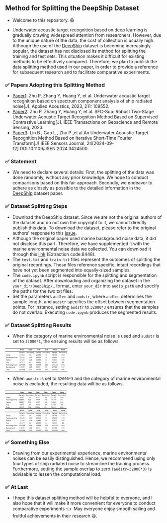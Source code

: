 ## Method for Splitting the DeepShip Dataset
- Welcome to this repository. :smiley:

- Underwater acoustic target recognition based on deep learning is gradually drawing widespread attention from researchers. However, due to the unique nature of the data, the cost of collection is usually high.
Although the use of the [DeepShip](https://www.sciencedirect.com/science/article/pii/S0957417421007016) dataset is becoming increasingly popular, the dataset has not disclosed its method for splitting the training and test sets. This situation makes it difficult for existing methods to be effectively compared. Therefore, we plan to publish the data splitting method used in our paper, in order to provide a reference for subsequent research and to facilitate comparative experiments.

### :white_check_mark: Papers Adopting this Splitting Method
- [Paper1](https://www.sciencedirect.com/science/article/pii/S0003682X2300350X): Zhu P, Zhang Y, Huang Y, et al. Underwater acoustic target recognition based on spectrum component analysis of ship radiated noise[J]. Applied Acoustics, 2023, 211: 109552.
- [Paper2](https://ieeexplore.ieee.org/document/10305190): Zhu P, Zhang Y, Huang Y, et al. SFC-Sup: Robust Two-Stage Underwater Acoustic Target Recognition Method Based on Supervised Contrastive Learning[J]. IEEE Transactions on Geoscience and Remote Sensing, 2023.
- [Paper3](https://ieeexplore.ieee.org/document/10599169): Lin B , Gao L , Zhu P ,et al.An Underwater Acoustic Target Recognition Method Based on Iterative Short-Time Fourier Transform[J].IEEE Sensors Journal, 24[2024-09-12].DOI:10.1109/JSEN.2024.3424500.

###  :white_check_mark: Statement
- We need to declare several details: First, the splitting of the data was done randomly, without any prior knowledge. We hope to conduct comparisons based on this fair approach. Secondly, we endeavor to adhere as closely as possible to the detailed information in the [DeepShip](https://www.sciencedirect.com/science/article/pii/S0957417421007016) dataset paper.

### :white_check_mark: Dataset Splitting Steps
- Download the DeepShip dataset. Since we are not the original authors of the dataset and do not own the copyright to it, we cannot directly publish this data. To download the dataset, please refer to the original authors' response to this [issue](https://github.com/irfankamboh/DeepShip/issues/1#issuecomment-1378942555).
- Although the original paper used marine background noise data, it did not disclose this part. Therefore, we have supplemented it with the marine environmental noise data we collected. You can download it through this [link](https://pan.baidu.com/s/1KlMZC8zxI7fgMPSSJnt30A) (Extraction code:8448).
- The `test.txt` and `train.txt` files represent the outcomes of splitting the original recordings. These files reference specific, intact recordings that have not yet been segmented into equally-sized samples.
- The `code.ipynb` script is responsible for the splitting and segmentation of the dataset. After downloading and organizing the dataset in the `your_dir/DeepShip/…` format, enter `your_dir` into `audio_path` and specify the paths for the two txt files.
- Set the parameters `audlen` and `audstr`, where `audlen` determines the sample length, and `audstr` specifies the offset between segmentation points. For instance, setting `audstr` to `32000*3` ensures that the samples do not overlap. Executing `code.ipynb` produces the segmented results.

###  :white_check_mark: Dataset Splitting Results
- When the category of marine environmental noise is used and `audstr` is set to `32000*1`, the ensuing results will be as follows.

|                      |     Train     |    Train   |     Test     |    Test    |     Total     |    Total    |
|----------------------|:-------------:|:----------:|:------------:|:----------:|:-------------:|:-----------:|
|                      |     Sample    |  Recording |    Sample    |  Recording |     Sample    | Recording   |
| Cargo                |     27482     |     78     |     10686    |     31     |     38168     |     109     |
| Passenger Ship       |     31545     |     120    |     14303    |     71     |     45848     |     191     |
| Tanker               |     32330     |     158    |     11480    |     82     |     43810     |     240     |
| Tug                  |     26377     |     42     |     13965    |     27     |     40342     |     69      |
| No Background        |     117734    |     398    |     50434    |     211    |     168168    |     609     |
| Background           |     19635     |     138    |     8133     |     59     |     27768     |     197     |
| Total                |     137369    |     536    |     58567    |     270    |     195936    |     806     |

- When `audstr` is set to `32000*3` and the category of marine environmental noise is excluded, the resulting data will be as follows.

|                  |     Train    |    Train   |     Test     |    Test    |     Total    |    Total    |
|------------------|:------------:|:----------:|:------------:|:----------:|:------------:|:-----------:|
|                  |    Sample    |  Recording |    Sample    |  Recording |    Sample    | Recording   |
| Cargo            |      9185    |      78    |      3571    |      31    |     12756    |      109    |
| Passenger Ship   |     10555    |     120    |      4794    |      71    |     15349    |      191    |
| Tanker           |     10827    |     158    |      3857    |      82    |     14684    |      240    |
| Tug              |      8804    |      42    |      4662    |      27    |     13466    |      69     |
| Total            |     39371    |     398    |     16884    |     211    |     56255    |      609    |
<style>
  table {
    font-size: 5px;  /* 设置字体大小 */
    margin: 0 auto;   /* 表格居中 */
  }
</style>

|                      |     Train     |    Train   |     Test     |    Test    |     Total     |    Total    |
|----------------------|:-------------:|:----------:|:------------:|:----------:|:-------------:|:-----------:|
|                      |     Sample    |  Recording |    Sample    |  Recording |     Sample    | Recording   |
| Cargo                |     27482     |     78     |     10686    |     31     |     38168     |     109     |
| Passenger Ship       |     31545     |     120    |     14303    |     71     |     45848     |     191     |
| Tanker               |     32330     |     158    |     11480    |     82     |     43810     |     240     |
| Tug                  |     26377     |     42     |     13965    |     27     |     40342     |     69      |
| No Background        |     117734    |     398    |     50434    |     211    |     168168    |     609     |
| Background           |     19635     |     138    |     8133     |     59     |     27768     |     197     |
| Total                |     137369    |     536    |     58567    |     270    |     195936    |     806     |


###  :white_check_mark: Something Else
- Drawing from our experimental experience, marine environmental noises can be easily distinguished. Hence, we recommend using only four types of ship radiated noise to streamline the training process. Furthermore, setting the sample overlap to zero `(audstr=32000*3)` is advisable to lessen the computational load.

###  :white_check_mark: At Last
- I hope this dataset splitting method will be helpful to everyone, and I also hope that it will make it more convenient for everyone to conduct comparative experiments :point_left:. May everyone enjoy smooth sailing and fruitful achievements in their research :smiley:.
